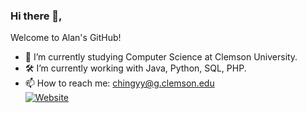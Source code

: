 ### Hi there 👋, 
Welcome to Alan's GitHub!



- 🔭 I’m currently studying Computer Science at Clemson University.  
- 🛠  I’m currently working with Java, Python, SQL, PHP.
- 📫 How to reach me: chingyy@g.clemson.edu  
<a href="https://www.chingyuanyang.com/"><img alt="Website" src="https://img.shields.io/badge/LinkedIn?style=flat-square&logo=linkedin"></a>

